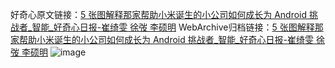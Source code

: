 好奇心原文链接：[5 张图解释那家帮助小米诞生的小公司如何成长为 Android 挑战者_智能_好奇心日报-崔绮雯 徐弢 李硕明](https://www.qdaily.com/articles/7856.html)
WebArchive归档链接：[5 张图解释那家帮助小米诞生的小公司如何成长为 Android 挑战者_智能_好奇心日报-崔绮雯 徐弢 李硕明](http://web.archive.org/web/20190623173041/https://www.qdaily.com/articles/7856.html)
![image](http://ww3.sinaimg.cn/large/007d5XDply1g3wk16rxnvj30u09mhkjl)
